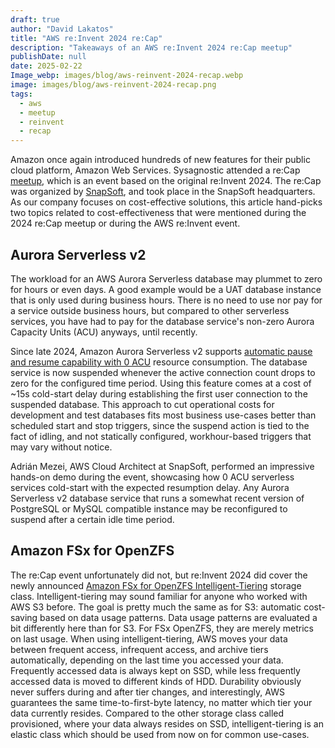 ```yaml
---
draft: true
author: "David Lakatos"
title: "AWS re:Invent 2024 re:Cap"
description: "Takeaways of an AWS re:Invent 2024 re:Cap meetup"
publishDate: null
date: 2025-02-22
Image_webp: images/blog/aws-reinvent-2024-recap.webp
image: images/blog/aws-reinvent-2024-recap.png
tags:
  - aws
  - meetup
  - reinvent
  - recap
---
```


Amazon once again introduced hundreds of new features for their public cloud platform, Amazon Web Services. Sysagnostic attended a re:Cap [meetup](https://www.meetup.com/aws-serverless-budapest/events/305715582/), which is an event based on the original re:Invent 2024. The re:Cap was organized by [SnapSoft](https://snapsoft.io/), and took place in the SnapSoft headquarters. As our company focuses on cost-effective solutions, this article hand-picks two topics related to cost-effectiveness that were mentioned during the 2024 re:Cap meetup or during the AWS re:Invent event.

## Aurora Serverless v2
The workload for an AWS Aurora Serverless database may plummet to zero for hours or even days. A good example would be a UAT database instance that is only used during business hours. There is no need to use nor pay for a service outside business hours, but compared to other serverless services, you have had to pay for the database service's non-zero Aurora Capacity Units (ACU) anyways, until recently.

Since late 2024, Amazon Aurora Serverless v2 supports [automatic pause and resume capability with 0 ACU](https://aws.amazon.com/blogs/database/introducing-scaling-to-0-capacity-with-amazon-aurora-serverless-v2/) resource consumption. The database service is now suspended whenever the active connection count drops to zero for the configured time period. Using this feature comes at a cost of ~15s cold-start delay during establishing the first user connection to the suspended database. This approach to cut operational costs for development and test databases fits most business use-cases better than scheduled start and stop triggers, since the suspend action is tied to the fact of idling, and not statically configured, workhour-based triggers that may vary without notice.

Adrián Mezei, AWS Cloud Architect at SnapSoft, performed an impressive hands-on demo during the event, showcasing how 0 ACU serverless services cold-start with the expected resumption delay. Any Aurora Serverless v2 database service that runs a somewhat recent version of PostgreSQL or MySQL compatible instance may be reconfigured to suspend after a certain idle time period.

## Amazon FSx for OpenZFS
The re:Cap event unfortunately did not, but re:Invent 2024 did cover the newly announced [Amazon FSx for OpenZFS Intelligent-Tiering](https://aws.amazon.com/blogs/aws/announcing-amazon-fsx-intelligent-tiering-a-new-storage-class-for-fsx-for-openzfs/) storage class. Intelligent-tiering may sound familiar for anyone who worked with AWS S3 before. The goal is pretty much the same as for S3: automatic cost-saving based on data usage patterns. Data usage patterns are evaluated a bit differently here than for S3. For FSx OpenZFS, they are merely metrics on last usage. When using intelligent-tiering, AWS moves your data between frequent access, infrequent access, and archive tiers automatically, depending on the last time you accessed your data. Frequently accessed data is always kept on SSD, while less frequently accessed data is moved to different kinds of HDD. Durability obviously never suffers during and after tier changes, and interestingly, AWS guarantees the same time-to-first-byte latency, no matter which tier your data currently resides. Compared to the other storage class called provisioned, where your data always resides on SSD, intelligent-tiering is an elastic class which should be used from now on for common use-cases.
